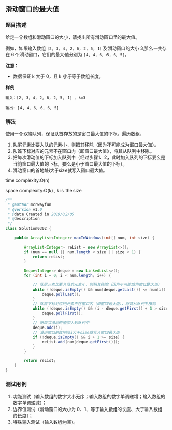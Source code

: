 ## 滑动窗口的最大值

### 题目描述
给定一个数组和滑动窗口的大小，请找出所有滑动窗口里的最大值。

例如，如果输入数组 `[2, 3, 4, 2, 6, 2, 5, 1]` 及滑动窗口的大小 3,那么一共存在 6 个滑动窗口，它们的最大值分别为 `[4, 4, 6, 6, 6, 5]`。

**注意：**

- 数据保证 k 大于 0，且 k 小于等于数组长度。

**样例**

```
输入：[2, 3, 4, 2, 6, 2, 5, 1] , k=3

输出: [4, 4, 6, 6, 6, 5]
```

### 解法
使用一个双端队列，保证队首存放的是窗口最大值的下标。遍历数组，

1. 队尾元素比要入队的元素小，则把其移除（因为不可能成为窗口最大值）。
2. 队首下标对应的元素不在窗口内（即窗口最大值），将其从队列中移除。
3. 把每次滑动值的下标加入队列中（经过步骤1、2，此时加入队列的下标要么是当前窗口最大值的下标，要么是小于窗口最大值的下标）。
4. 滑动窗口的首地址i大于size就写入窗口最大值。

time complexity:O(n)

space complexity:O(k) , k is the size

```java
/**
 * @author mcrwayfun
 * @version v1.0
 * @date Created in 2019/02/05
 * @description
 */
class Solution0302 {
    
    public ArrayList<Integer> maxInWindows(int[] num, int size) {

        ArrayList<Integer> reList = new ArrayList<>();
        if (num == null || num.length < size || size < 1) {
            return reList;
        }

        Deque<Integer> deque = new LinkedList<>();
        for (int i = 0; i < num.length; i++) {

            // 队尾元素比要入队的元素小，则把其移除（因为不可能成为窗口最大值）
            while (!deque.isEmpty() && num[deque.getLast()] <= num[i]) {
                deque.pollLast();
            }
            // 队首下标对应的元素不在窗口内（即窗口最大值），将其从队列中移除
            while (!deque.isEmpty() && (i - deque.getFirst() + 1 > size)) {
                deque.pollFirst();
            }
            // 把每次滑动的值加入到队列中
            deque.add(i);
            // 滑动窗口的首地址i大于size就写入窗口最大值
            if (!deque.isEmpty() && i + 1 >= size) {
                reList.add(num[deque.getFirst()]);
            }
        }

        return reList;
    }
}
```

### 测试用例
1. 功能测试（输入数组的数字大小无序；输入数组的数字单调递增；输入数组的数字单调递减）；
2. 边界值测试（滑动窗口的大小为 0、1、等于输入数组的长度、大于输入数组的长度）；
3. 特殊输入测试（输入数组为空）。